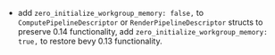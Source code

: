 - add `zero_initialize_workgroup_memory: false,` to `ComputePipelineDescriptor` or `RenderPipelineDescriptor` structs to preserve 0.14 functionality, add `zero_initialize_workgroup_memory: true,` to restore bevy 0.13 functionality.
